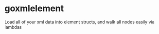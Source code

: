 # goxmlelement
Load all of your xml data into element structs, and walk all nodes easily via lambdas
